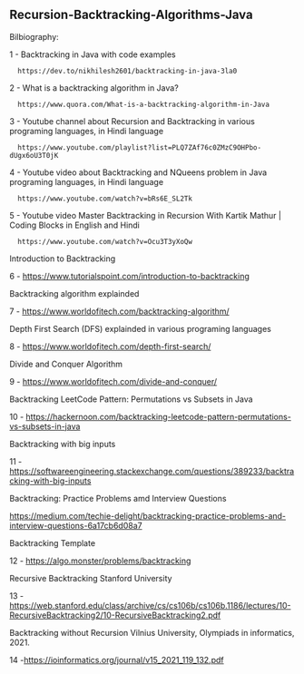 ## Recursion-Backtracking-Algorithms-Java


Bilbiography:

1 - Backtracking in Java with code examples

      https://dev.to/nikhilesh2601/backtracking-in-java-3la0

2 - What is a backtracking algorithm in Java?

      https://www.quora.com/What-is-a-backtracking-algorithm-in-Java

3 - Youtube channel about Recursion and Backtracking in various programing languages, in Hindi language

      https://www.youtube.com/playlist?list=PLQ7ZAf76c0ZMzC9OHPbo-dUgx6oU3T0jK

4 - Youtube video about Backtracking and NQueens problem in Java programing languages, in Hindi language

      https://www.youtube.com/watch?v=bRs6E_SL2Tk

5 - Youtube video Master Backtracking in Recursion With Kartik Mathur | Coding Blocks in English and Hindi

      https://www.youtube.com/watch?v=Ocu3T3yXoQw

Introduction to Backtracking

6 - https://www.tutorialspoint.com/introduction-to-backtracking

Backtracking algorithm explainded

7 - https://www.worldofitech.com/backtracking-algorithm/

Depth First Search (DFS) explainded in various programing languages

8 - https://www.worldofitech.com/depth-first-search/

Divide and Conquer Algorithm

9 - https://www.worldofitech.com/divide-and-conquer/

Backtracking LeetCode Pattern: Permutations vs Subsets in Java

10 - https://hackernoon.com/backtracking-leetcode-pattern-permutations-vs-subsets-in-java

Backtracking with big inputs

11 - https://softwareengineering.stackexchange.com/questions/389233/backtracking-with-big-inputs

Backtracking: Practice Problems amd Interview Questions

https://medium.com/techie-delight/backtracking-practice-problems-and-interview-questions-6a17cb6d08a7

Backtracking Template

12 - https://algo.monster/problems/backtracking

Recursive Backtracking Stanford University

13 - https://web.stanford.edu/class/archive/cs/cs106b/cs106b.1186/lectures/10-RecursiveBacktracking2/10-RecursiveBacktracking2.pdf

Backtracking without Recursion Vilnius University, Olympiads in informatics, 2021.

14 -https://ioinformatics.org/journal/v15_2021_119_132.pdf
